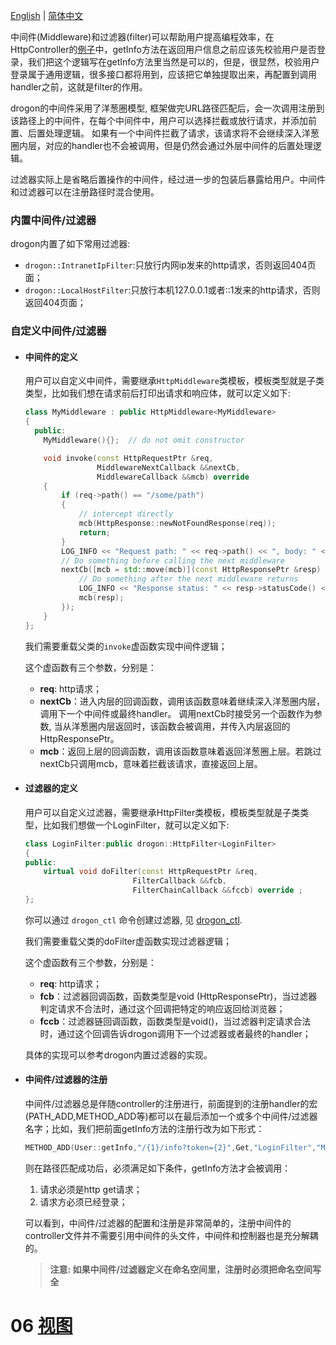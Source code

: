 [English](ENG-05-Middleware-and-Filter) | [简体中文](CHN-05-中间件和过滤器)

中间件(Middleware)和过滤器(filter)可以帮助用户提高编程效率，在HttpController的[例子](CHN-04-2-控制器-HttpController)中，getInfo方法在返回用户信息之前应该先校验用户是否登录，我们把这个逻辑写在getInfo方法里当然是可以的，但是，很显然，校验用户登录属于通用逻辑，很多接口都将用到，应该把它单独提取出来，再配置到调用handler之前，这就是filter的作用。

drogon的中间件采用了洋葱圈模型, 框架做完URL路径匹配后，会一次调用注册到该路径上的中间件，在每个中间件中，用户可以选择拦截或放行请求，并添加前置、后置处理逻辑。
如果有一个中间件拦截了请求，该请求将不会继续深入洋葱圈内层，对应的handler也不会被调用，但是仍然会通过外层中间件的后置处理逻辑。

过滤器实际上是省略后置操作的中间件，经过进一步的包装后暴露给用户。中间件和过滤器可以在注册路径时混合使用。

### 内置中间件/过滤器

drogon内置了如下常用过滤器:

* `drogon::IntranetIpFilter`:只放行内网ip发来的http请求，否则返回404页面；
* `drogon::LocalHostFilter`:只放行本机127.0.0.1或者::1发来的http请求，否则返回404页面；

### 自定义中间件/过滤器

* #### 中间件的定义
  用户可以自定义中间件，需要继承`HttpMiddleware`类模板，模板类型就是子类类型，比如我们想在请求前后打印出请求和响应体，就可以定义如下:
  ```c++
  class MyMiddleware : public HttpMiddleware<MyMiddleware>
  {
    public:
      MyMiddleware(){};  // do not omit constructor

      void invoke(const HttpRequestPtr &req,
                  MiddlewareNextCallback &&nextCb,
                  MiddlewareCallback &&mcb) override
      {
          if (req->path() == "/some/path")
          {
              // intercept directly
              mcb(HttpResponse::newNotFoundResponse(req));
              return;
          }
          LOG_INFO << "Request path: " << req->path() << ", body: " << req->body();
          // Do something before calling the next middleware
          nextCb([mcb = std::move(mcb)](const HttpResponsePtr &resp) {
              // Do something after the next middleware returns
              LOG_INFO << "Response status: " << resp->statusCode() << ", body: " << resp->body();
              mcb(resp);
          });
      }
  };
  ```

  我们需要重载父类的`invoke`虚函数实现中间件逻辑；

  这个虚函数有三个参数，分别是：

  * **req**: http请求；
  * **nextCb**：进入内层的回调函数，调用该函数意味着继续深入洋葱圈内层，调用下一个中间件或最终handler。
    调用nextCb时接受另一个函数作为参数, 当从洋葱圈内层返回时，该函数会被调用，并传入内层返回的HttpResponsePtr。
  * **mcb**：返回上层的回调函数，调用该函数意味着返回洋葱圈上层。若跳过nextCb只调用mcb，意味着拦截该请求，直接返回上层。

* #### 过滤器的定义

  用户可以自定义过滤器，需要继承HttpFilter类模板，模板类型就是子类类型，比如我们想做一个LoginFilter，就可以定义如下:

  ```c++
  class LoginFilter:public drogon::HttpFilter<LoginFilter>
  {
  public:
      virtual void doFilter(const HttpRequestPtr &req,
                          FilterCallback &&fcb,
                          FilterChainCallback &&fccb) override ;
  };
  ```

  你可以通过 `drogon_ctl` 命令创建过滤器, 见 [drogon_ctl](CHN-11-drogon_ctl命令#过滤器创建).

  我们需要重载父类的doFilter虚函数实现过滤器逻辑；

  这个虚函数有三个参数，分别是：

  * **req**: http请求；
  * **fcb**：过滤器回调函数，函数类型是void (HttpResponsePtr)，当过滤器判定请求不合法时，通过这个回调把特定的响应返回给浏览器；
  * **fccb**：过滤器链回调函数，函数类型是void()，当过滤器判定请求合法时，通过这个回调告诉drogon调用下一个过滤器或者最终的handler；

  具体的实现可以参考drogon内置过滤器的实现。

* #### 中间件/过滤器的注册

  中间件/过滤器总是伴随controller的注册进行，前面提到的注册handler的宏(PATH_ADD,METHOD_ADD等)都可以在最后添加一个或多个中间件/过滤器名字；比如，我们把前面getInfo方法的注册行改为如下形式：

  ```c++
  METHOD_ADD(User::getInfo,"/{1}/info?token={2}",Get,"LoginFilter","MyMiddleware");
  ```

  则在路径匹配成功后，必须满足如下条件，getInfo方法才会被调用：

  1. 请求必须是http get请求；
  2. 请求方必须已经登录；

  可以看到，中间件/过滤器的配置和注册是非常简单的，注册中间件的controller文件并不需要引用中间件的头文件，中间件和控制器也是充分解耦的。

  > **注意: 如果中间件/过滤器定义在命名空间里，注册时必须把命名空间写全**

# 06 [视图](CHN-06-视图)
